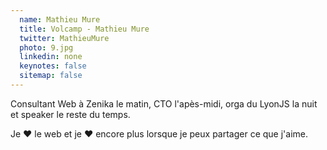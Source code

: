 ```yaml
---
  name: Mathieu Mure
  title: Volcamp - Mathieu Mure
  twitter: MathieuMure
  photo: 9.jpg
  linkedin: none
  keynotes: false
  sitemap: false
---
```

Consultant Web à Zenika le matin, CTO l'apès-midi, orga du LyonJS la nuit et speaker le reste du temps.

Je ❤️ le web et je ❤️ encore plus lorsque je peux partager ce que j'aime.
